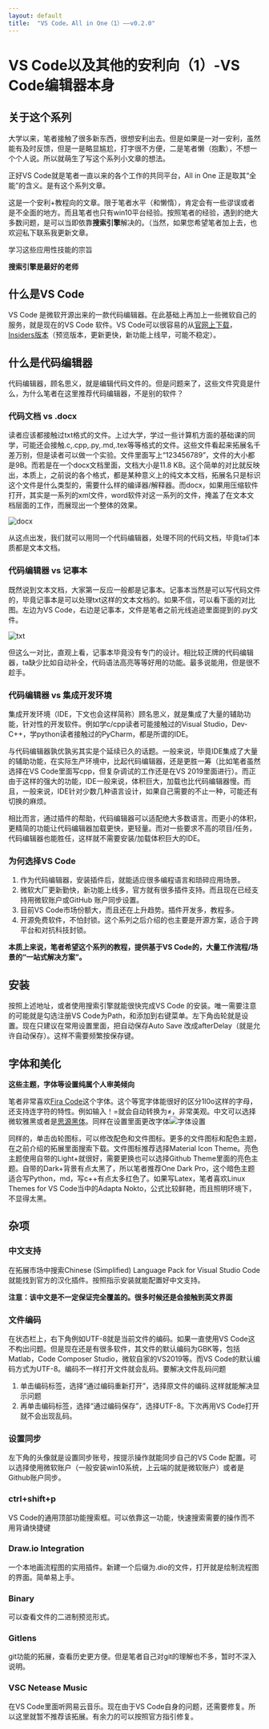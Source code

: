 ```yaml
---
layout: default
title:  "VS Code，All in One（1）——v0.2.0"
---
```


# VS Code以及其他的安利向（1）-VS Code编辑器本身

## 关于这个系列

大学以来，笔者接触了很多新东西，很想安利出去。但是如果是一对一安利，虽然能有及时反馈，但是一是略显尴尬，打字很不方便，二是笔者懒（抱歉），不想一个个人说。所以就萌生了写这个系列小文章的想法。

正好VS Code就是笔者一直以来的各个工作的共同平台，All in One 正是取其“全能”的含义。是有这个系列文章。

这是一个安利+教程向的文章。限于笔者水平（和懒惰），肯定会有一些谬误或者是不全面的地方。而且笔者也只有win10平台经验。按照笔者的经验，遇到的绝大多数问题，是可以当即依靠**搜索引擎**解决的。（当然，如果您希望笔者加上去，也欢迎私下联系我更新文章。

学习这些应用性技能的宗旨

**搜索引擎是最好的老师**

## 什么是VS Code

VS Code 是微软开源出来的一款代码编辑器。在此基础上再加上一些微软自己的服务，就是现在的VS Code 软件。VS Code可以很容易的从[官网上下载](https://code.visualstudio.com/Download)，[Insiders版本](https://code.visualstudio.com/insiders/)（预览版本，更新更快，新功能上线早，可能不稳定）。

## 什么是代码编辑器

代码编辑器，顾名思义，就是编辑代码文件的。但是问题来了，这些文件究竟是什么，为什么笔者在这里推荐代码编辑器，不是别的软件？

### 代码文档 vs .docx

读者应该都接触过txt格式的文件。上过大学，学过一些计算机方面的基础课的同学，可能还会接触.c,.cpp,.py,.md,.tex等等格式的文件。这些文件看起来拓展名千差万别，但是读者可以做一个实验。文件里面写上“123456789”，文件的大小都是9B。而若是在一个docx文档里面，文档大小是11.8 KB。这个简单的对比就反映出，本质上，之前说的各个格式，都是某种意义上的纯文本文档，拓展名只是标识这个文件是什么类型的，需要什么样的编译器/解释器。而docx，如果用压缩软件打开，其实是一系列的xml文件，word软件对这一系列的文件，掩盖了在文本文档层面的工作，而展现出一个整体的效果。

![docx](/assets/img/vscset2.jpg)

从这点出发，我们就可以用同一个代码编辑器，处理不同的代码文档，毕竟ta们本质都是文本文档。

### 代码编辑器 vs 记事本

既然说到文本文档，大家第一反应一般都是记事本。记事本当然是可以写代码文件的，毕竟记事本是可以处理txt这样的文本文档的。如果不信，可以看下面的对比图。左边为VS Code，右边是记事本，文件是笔者之前光线追迹里面提到的.py文件。

![txt](/assets/img/vscset3.jpg)

但这么一对比，直观上看，记事本毕竟没有专门的设计。相比较正牌的代码编辑器，ta缺少比如自动补全，代码语法高亮等等好用的功能。最多说能用，但是很不趁手。

### 代码编辑器 vs 集成开发环境

集成开发环境（IDE，下文也会这样简称）顾名思义，就是集成了大量的辅助功能，针对性的开发软件。例如学c/cpp读者可能接触过的Visual Studio，Dev-C++，学python读者接触过的PyCharm，都是所谓的IDE。

与代码编辑器孰优孰劣其实是个延续已久的话题。一般来说，毕竟IDE集成了大量的辅助功能，在实际生产环境中，比起代码编辑器，还是更胜一筹（比如笔者虽然选择在VS Code里面写cpp，但复杂调试的工作还是在VS 2019里面进行）。而正由于这样的强大的功能，IDE一般来说，体积巨大，加载也比代码编辑器慢。而且，一般来说，IDE针对少数几种语言设计，如果自己需要的不止一种，可能还有切换的麻烦。

相比而言，通过插件的帮助，代码编辑器可以适配绝大多数语言。而更小的体积，更精简的功能让代码编辑器加载更快，更轻量。而对一些要求不高的项目/任务，代码编辑器也能胜任，这样就不需要安装/加载体积巨大的IDE。

### 为何选择VS Code

1. 作为代码编辑器，安装插件后，就能适应很多编程语言和琐碎应用场景。
2. 微软大厂更新勤快，新功能上线多，官方就有很多插件支持。而且现在已经支持用微软账户或GitHub
账户同步设置。
3. 目前VS Code市场份额大，而且还在上升趋势。插件开发多，教程多。
4. 开源免费软件，不怕封锁。这个系列之后介绍的也主要是开源方案，适合于跨平台和对抗科技封锁。

**本质上来说，笔者希望这个系列的教程，提供基于VS Code的，大量工作流程/场景的“一站式解决方案”。**

## 安装

按照上述地址，或者使用搜索引擎就能很快完成VS Code 的安装。唯一需要注意的可能就是勾选注册VS Code为Path，和添加到右键菜单。左下角齿轮就是设置。现在只建议在常用设置里面，把自动保存Auto Save 改成afterDelay（就是允许自动保存）。这样不需要频繁按保存键。

## 字体和美化

**这些主题，字体等设置纯属个人审美倾向**

笔者非常喜欢[Fira Code](https://github.com/tonsky/FiraCode/releases)这个字体。这个等宽字体能很好的区分1l0o这样的字母，还支持连字符的特性。例如输入！=就会自动转换为$\neq$，非常美观。中文可以选择微软雅黑或者是[思源黑体](https://github.com/adobe-fonts/source-han-sans/tree/release)。同样在设置里面更改字体![字体设置](/assets/img/vscset1.jpg)

同样的，单击齿轮图标，可以修改配色和文件图标。更多的文件图标和配色主题，在之前介绍的拓展里面搜索下载。文件图标推荐选择Material Icon Theme。亮色主题使用自带的Light+就很好，需要更换也可以选择Github Theme里面的亮色主题。自带的Dark+背景有点太黑了，所以笔者推荐One Dark Pro，这个暗色主题适合写Python，md，写c++有点太多红色了。如果写Latex，笔者喜欢Linux Themes for VS Code当中的Adapta Nokto，公式比较鲜艳，而且照明环境下，不显得太黑。

## 杂项

### 中文支持

在拓展市场中搜索Chinese (Simplified) Language Pack for Visual Studio Code就能找到官方的汉化插件。按照指示安装就能配置好中文支持。

**注意：该中文是不一定保证完全覆盖的。很多时候还是会接触到英文界面**

### 文件编码

在状态栏上，右下角例如UTF-8就是当前文件的编码。如果一直使用VS Code这不构出问题。但是现在还是有很多软件，其文件的默认编码为GBK等，包括Matlab，Code Composer Studio，微软自家的VS2019等。而VS Code的默认编码方式为UTF-8。编码不一样打开文件就会乱码。要解决文件乱码问题

1. 单击编码标签，选择“通过编码重新打开”，选择原文件的编码.这样就能解决显示问题
2. 再单击编码标签，选择“通过编码保存”，选择UTF-8。下次再用VS Code打开就不会出现乱码。

### 设置同步

左下角的头像就是设置同步账号，按提示操作就能同步自己的VS Code 配置。可以选择使用微软账户（一般安装win10系统，上云端的就是微软账户）或者是Github账户同步。

### ctrl+shift+p

VS Code的通用顶部功能搜索框。可以依靠这一功能，快速搜索需要的操作而不用背诵快捷键

### Draw.io Integration

一个本地画流程图的实用插件。新建一个后缀为.dio的文件，打开就是绘制流程图的界面。简单易上手。

### Binary

可以查看文件的二进制预览形式。

### Gitlens

git功能的拓展，查看历史更方便。但是笔者自己对git的理解也不多，暂时不深入说明。

### VSC Netease Music

在VS Code里面听网易云音乐。现在由于VS Code自身的问题，还需要修复。所以这里就暂不推荐该拓展。有余力的可以按照官方指引修复。
